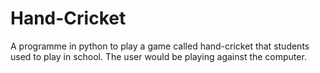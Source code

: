 # Hand-Cricket
A programme in python to play a game called hand-cricket that students used to play in school. The user would be playing against the computer.
